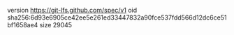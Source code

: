 version https://git-lfs.github.com/spec/v1
oid sha256:6d93e6905ce42ee5e261ed33447832a90fce537fdd566d12dc6ce51bf1658ae4
size 29045
